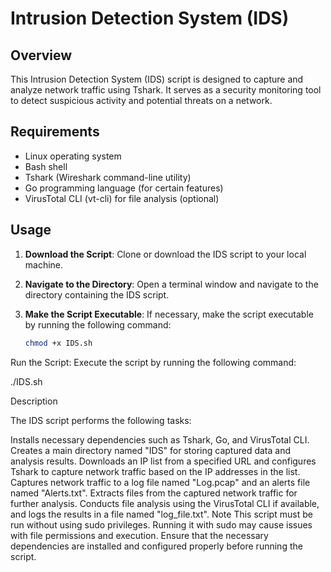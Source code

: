 # Intrusion Detection System (IDS)

## Overview

This Intrusion Detection System (IDS) script is designed to capture and analyze network traffic using Tshark. It serves as a security monitoring tool to detect suspicious activity and potential threats on a network.

## Requirements

- Linux operating system
- Bash shell
- Tshark (Wireshark command-line utility)
- Go programming language (for certain features)
- VirusTotal CLI (vt-cli) for file analysis (optional)

## Usage

1. **Download the Script**: Clone or download the IDS script to your local machine.

2. **Navigate to the Directory**: Open a terminal window and navigate to the directory containing the IDS script.

3. **Make the Script Executable**: If necessary, make the script executable by running the following command:
   ```bash
   chmod +x IDS.sh

Run the Script: Execute the script by running the following command:

./IDS.sh


Description

The IDS script performs the following tasks:

Installs necessary dependencies such as Tshark, Go, and VirusTotal CLI.
Creates a main directory named "IDS" for storing captured data and analysis results.
Downloads an IP list from a specified URL and configures Tshark to capture network traffic based on the IP addresses in the list.
Captures network traffic to a log file named "Log.pcap" and an alerts file named "Alerts.txt".
Extracts files from the captured network traffic for further analysis.
Conducts file analysis using the VirusTotal CLI if available, and logs the results in a file named "log_file.txt".
Note
This script must be run without using sudo privileges. Running it with sudo may cause issues with file permissions and execution.
Ensure that the necessary dependencies are installed and configured properly before running the script.




